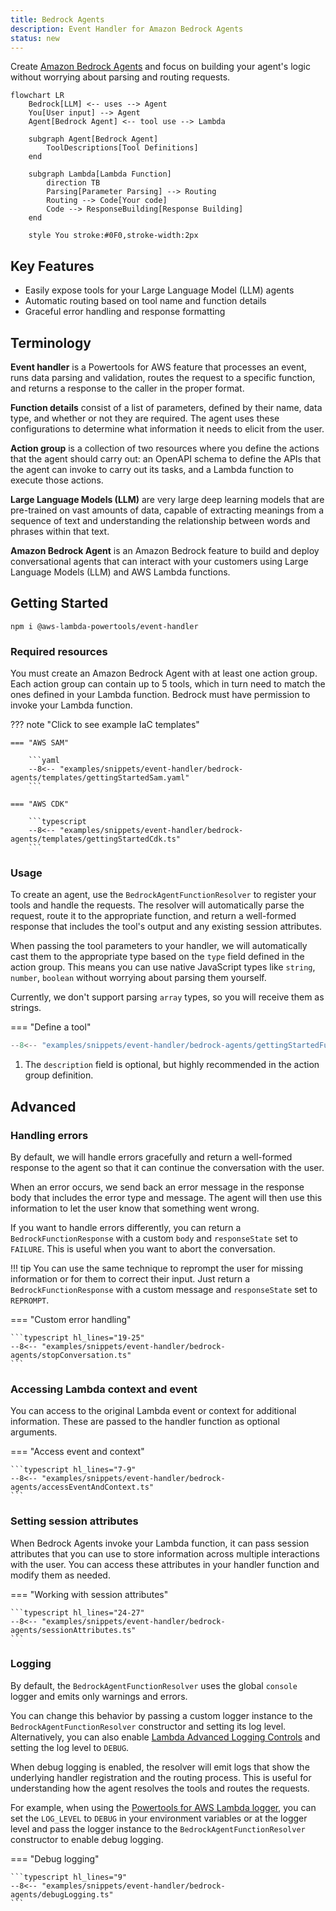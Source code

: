 ```yaml
---
title: Bedrock Agents
description: Event Handler for Amazon Bedrock Agents
status: new
---
```


<!-- markdownlint-disable MD043 -->

Create [Amazon Bedrock Agents](https://docs.aws.amazon.com/bedrock/latest/userguide/agents.html#agents-how) and focus on building your agent's logic without worrying about parsing and routing requests.

```mermaid
flowchart LR
    Bedrock[LLM] <-- uses --> Agent
    You[User input] --> Agent
    Agent[Bedrock Agent] <-- tool use --> Lambda

    subgraph Agent[Bedrock Agent]
        ToolDescriptions[Tool Definitions]
    end

    subgraph Lambda[Lambda Function]
        direction TB
        Parsing[Parameter Parsing] --> Routing
        Routing --> Code[Your code]
        Code --> ResponseBuilding[Response Building]
    end

    style You stroke:#0F0,stroke-width:2px
```

## Key Features

* Easily expose tools for your Large Language Model (LLM) agents
* Automatic routing based on tool name and function details
* Graceful error handling and response formatting

## Terminology

**Event handler** is a Powertools for AWS feature that processes an event, runs data parsing and validation, routes the request to a specific function, and returns a response to the caller in the proper format.

**Function details** consist of a list of parameters, defined by their name, data type, and whether or not they are required. The agent uses these configurations to determine what information it needs to elicit from the user.

**Action group** is a collection of two resources where you define the actions that the agent should carry out: an OpenAPI schema to define the APIs that the agent can invoke to carry out its tasks, and a Lambda function to execute those actions.

**Large Language Models (LLM)** are very large deep learning models that are pre-trained on vast amounts of data, capable of extracting meanings from a sequence of text and understanding the relationship between words and phrases within that text.

**Amazon Bedrock Agent** is an Amazon Bedrock feature to build and deploy conversational agents that can interact with your customers using Large Language Models (LLM) and AWS Lambda functions.

## Getting Started

```shell
npm i @aws-lambda-powertools/event-handler
```

### Required resources

You must create an Amazon Bedrock Agent with at least one action group. Each action group can contain up to 5 tools, which in turn need to match the ones defined in your Lambda function. Bedrock must have permission to invoke your Lambda function.

??? note "Click to see example IaC templates"

    === "AWS SAM"

        ```yaml
        --8<-- "examples/snippets/event-handler/bedrock-agents/templates/gettingStartedSam.yaml"
        ```

    === "AWS CDK"

        ```typescript
        --8<-- "examples/snippets/event-handler/bedrock-agents/templates/gettingStartedCdk.ts"
        ```

### Usage

To create an agent, use the `BedrockAgentFunctionResolver` to register your tools and handle the requests. The resolver will automatically parse the request, route it to the appropriate function, and return a well-formed response that includes the tool's output and any existing session attributes.

When passing the tool parameters to your handler, we will automatically cast them to the appropriate type based on the `type` field defined in the action group. This means you can use native JavaScript types like `string`, `number`, `boolean` without worrying about parsing them yourself.

Currently, we don't support parsing `array` types, so you will receive them as strings.

=== "Define a tool"

  ```typescript hl_lines="4 6 20"
  --8<-- "examples/snippets/event-handler/bedrock-agents/gettingStartedFunctionsTool.ts"
  ```
  
  1. The `description` field is optional, but highly recommended in the action group definition.

## Advanced

### Handling errors

By default, we will handle errors gracefully and return a well-formed response to the agent so that it can continue the conversation with the user.

When an error occurs, we send back an error message in the response body that includes the error type and message. The agent will then use this information to let the user know that something went wrong.

If you want to handle errors differently, you can return a `BedrockFunctionResponse` with a custom `body` and `responseState` set to `FAILURE`. This is useful when you want to abort the conversation.

!!! tip
    You can use the same technique to reprompt the user for missing information or for them to correct their input. Just return a `BedrockFunctionResponse` with a custom message and `responseState` set to `REPROMPT`.

=== "Custom error handling"

    ```typescript hl_lines="19-25"
    --8<-- "examples/snippets/event-handler/bedrock-agents/stopConversation.ts"
    ```

### Accessing Lambda context and event

You can access to the original Lambda event or context for additional information. These are passed to the handler function as optional arguments.

=== "Access event and context"

    ```typescript hl_lines="7-9"
    --8<-- "examples/snippets/event-handler/bedrock-agents/accessEventAndContext.ts"
    ```

### Setting session attributes

When Bedrock Agents invoke your Lambda function, it can pass session attributes that you can use to store information across multiple interactions with the user. You can access these attributes in your handler function and modify them as needed.

=== "Working with session attributes"

    ```typescript hl_lines="24-27"
    --8<-- "examples/snippets/event-handler/bedrock-agents/sessionAttributes.ts"
    ```

### Logging

By default, the `BedrockAgentFunctionResolver` uses the global `console` logger and emits only warnings and errors.

You can change this behavior by passing a custom logger instance to the `BedrockAgentFunctionResolver` constructor and setting its log level. Alternatively, you can also enable [Lambda Advanced Logging Controls](https://docs.aws.amazon.com/lambda/latest/dg/monitoring-cloudwatchlogs-advanced.html) and setting the log level to `DEBUG`.

When debug logging is enabled, the resolver will emit logs that show the underlying handler registration and the routing process. This is useful for understanding how the agent resolves the tools and routes the requests.

For example, when using the [Powertools for AWS Lambda logger](../logger.md), you can set the `LOG_LEVEL` to `DEBUG` in your environment variables or at the logger level and pass the logger instance to the `BedrockAgentFunctionResolver` constructor to enable debug logging.

=== "Debug logging"

    ```typescript hl_lines="9"
    --8<-- "examples/snippets/event-handler/bedrock-agents/debugLogging.ts"
    ```
